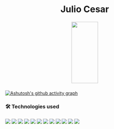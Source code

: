 <h1 align="center">Julio Cesar</h1>

###


###

<div align="center"><img width= "41%" height="195px" src="https://github-readme-stats.vercel.app/api/top-langs/?username=juliocesarWpedro&theme=vue-dark&show_icons=true&hide_border=true&layout=compact"/></div>

###

[![Ashutosh's github activity graph](https://github-readme-activity-graph.vercel.app/graph?username=JuliocesarWpedro&bg_color=211f1f&color=ffffff&line=00ff66&point=80ff80&area=true&hide_border=true)](https://github.com/ashutosh00710/github-readme-activity-graph)

###

<h3 align="left">🛠 Technologies used</h3>

###

<div align="left">
  <img src="https://img.shields.io/badge/HTML5-E34F26?style=for-the-badge&logo=html5&logoColor=white" />
   <img src="https://img.shields.io/badge/CSS3-1572B6?style=for-the-badge&logo=css3&logoColor=white" />
    <img src="https://img.shields.io/badge/JavaScript-323330?style=for-the-badge&logo=javascript&logoColor=F7DF1E" />
     <img src="https://img.shields.io/badge/TypeScript-007ACC?style=for-the-badge&logo=typescript&logoColor=white" />
  <img src="https://img.shields.io/badge/React-20232A?style=for-the-badge&logo=react&logoColor=61DAFB" />
      <img src="https://img.shields.io/badge/Redux-593D88?style=for-the-badge&logo=redux&logoColor=white" />
       <img src="https://img.shields.io/badge/Node.js-43853D?style=for-the-badge&logo=node.js&logoColor=white" />
        <img src="https://img.shields.io/badge/Express.js-404D59?style=for-the-badge" />
         <img src="https://img.shields.io/badge/PHP-777BB4?style=for-the-badge&logo=php&logoColor=white" />
          <img src="https://img.shields.io/badge/Wordpress-21759B?style=for-the-badge&logo=wordpress&logoColor=white" />
           <img src="https://img.shields.io/badge/Sass-CC6699?style=for-the-badge&logo=sass&logoColor=white" />
      <img src="https://img.shields.io/badge/Tailwind_CSS-38B2AC?style=for-the-badge&logo=tailwind-css&logoColor=white" />
</div>



